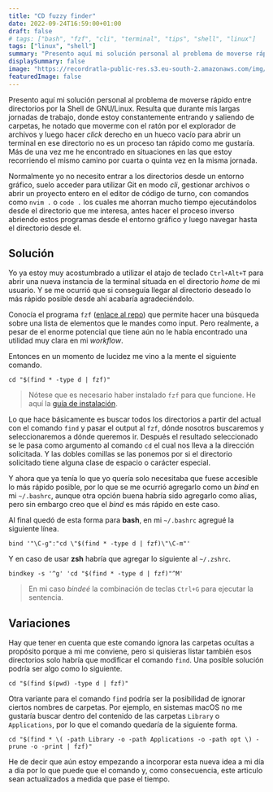 ```yaml
---
title: "CD fuzzy finder"
date: 2022-09-24T16:59:00+01:00
draft: false
# tags: ["bash", "fzf", "cli", "terminal", "tips", "shell", "linux"]
tags: ["linux", "shell"]
summary: "Presento aquí mi solución personal al problema de moverse rápido entre directorios por la Shell de GNU/Linux."
displaySummary: false
image: "https://recordratla-public-res.s3.eu-south-2.amazonaws.com/img/20220924/fzf-1300.jpg"
featuredImage: false
---
```


Presento aquí mi solución personal al problema de moverse rápido entre directorios por la Shell de GNU/Linux. Resulta que durante mis largas jornadas de trabajo, donde estoy
constantemente entrando y saliendo de carpetas, he notado que moverme
con el ratón por el explorador de archivos y luego hacer *click* derecho
en un hueco vacío para abrir un terminal en ese directorio no es un
proceso tan rápido como me gustaría. Más de una vez me he encontrado en
situaciones en las que estoy recorriendo el mismo camino por cuarta o
quinta vez en la misma jornada.

Normalmente yo no necesito entrar a los directorios desde un entorno
gráfico, suelo acceder para utilizar Git en modo *cli*, gestionar
archivos o abrir un proyecto entero en el editor de código de turno, con
comandos como `nvim .` o `code .` los cuales me ahorran mucho tiempo
ejecutándolos desde el directorio que me interesa, antes hacer el
proceso inverso abriendo estos programas desde el entorno gráfico y
luego navegar hasta el directorio desde el.

## Solución

Yo ya estoy muy acostumbrado a utilizar el atajo de teclado `Ctrl+Alt+T`
para abrir una nueva instancia de la terminal situada en el directorio
*home* de mi usuario. Y se me ocurrió que si conseguía llegar al
directorio deseado lo más rápido posible desde ahí acabaría
agradeciéndolo.

Conocía el programa `fzf` ([enlace al repo](https://github.com/junegunn/fzf))
que permite hacer una búsqueda sobre una lista de elementos que le
mandes como input. Pero realmente, a pesar de el enorme potencial que
tiene aún no le había encontrado una utilidad muy clara en mi
*workflow*.

Entonces en un momento de lucidez me vino a la mente el siguiente
comando.

    cd "$(find * -type d | fzf)"

> Nótese que es necesario haber instalado `fzf` para que funcione. He
> aquí la [guía de instalación](https://github.com/junegunn/fzf#installation).

Lo que hace básicamente es buscar todos los directorios a partir del
actual con el comando `find` y pasar el output al `fzf`, dónde nosotros
buscaremos y seleccionaremos a dónde queremos ir. Después el resultado
seleccionado se le pasa como argumento al comando `cd` el cual nos lleva
a la dirección solicitada. Y las dobles comillas se las ponemos por si
el directorio solicitado tiene alguna clase de espacio o carácter
especial.

Y ahora que ya tenía lo que yo quería solo necesitaba que fuese
accesible lo más rápido posible, por lo que se me ocurrió agregarlo como
un *bind* en mi `~/.bashrc`, aunque otra opción buena habría sido
agregarlo como alias, pero sin embargo creo que el *bind* es más rápido
en este caso.

Al final quedó de esta forma para **bash**, en mi `~/.bashrc` agregué la
siguiente línea.

    bind '"\C-g":"cd \"$(find * -type d | fzf)\"\C-m"'

Y en caso de usar **zsh** habría que agregar lo siguiente al `~/.zshrc`.

    bindkey -s '^g' 'cd "$(find * -type d | fzf)"^M'

> En mi caso *bindeé* la combinación de teclas `Ctrl+G` para ejecutar la
> sentencia.

## Variaciones

Hay que tener en cuenta que este comando ignora las carpetas ocultas a
propósito porque a mi me conviene, pero si quisieras listar también esos
directorios solo habría que modificar el comando `find`. Una posible
solución podría ser algo como lo siguiente.

    cd "$(find $(pwd) -type d | fzf)"

Otra variante para el comando `find` podría ser la posibilidad de
ignorar ciertos nombres de carpetas. Por ejemplo, en sistemas macOS no
me gustaría buscar dentro del contenido de las carpetas `Library` o
`Applications`, por lo que el comando quedaría de la siguiente forma.

    cd "$(find * \( -path Library -o -path Applications -o -path opt \) -prune -o -print | fzf)"

He de decir que aún estoy empezando a incorporar esta nueva idea a mi día a día por lo que puede que el comando y, como consecuencia, este articulo sean actualizados a medida que pase el tiempo.
